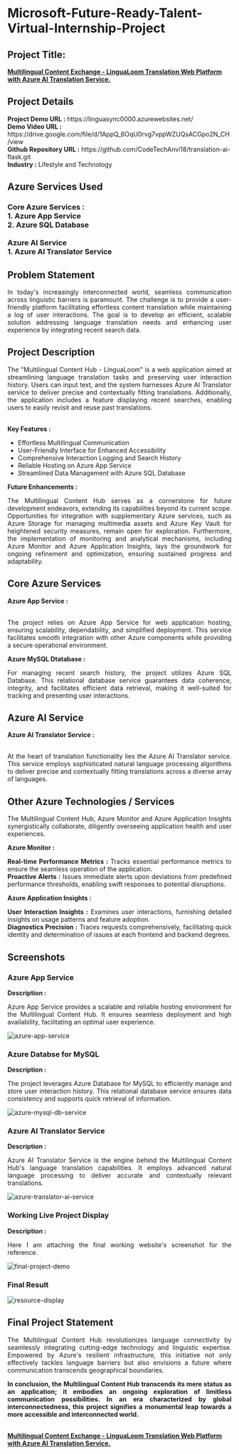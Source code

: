 <h1>Microsoft-Future-Ready-Talent-Virtual-Internship-Project</h1>
<h2>Project Title:</h2><b><a href="https://linguasync0000.azurewebsites.net/">Multilingual Content Exchange - LinguaLoom Translation Web Platform with Azure AI Translation Service.</b></a>
<br>
<h2>Project Details</h2>
<b>Project Demo URL :</b> https://linguasync0000.azurewebsites.net/ <br>
<b>Demo Video URL :</b> https://drive.google.com/file/d/1AppQ_6OqU0rvg7vppWZUQsACGpo2N_CH/view <br>
<b>Github Repository URL :</b> https://github.com/CodeTechAnvi18/translation-ai-flask.git <br>
<b>Industry :</b> Lifestyle and Technology<br>
<h2>Azure Services Used</h2>
<h3>
Core Azure Services : <br>
1. Azure App Service <br>
2. Azure SQL Database <br> <br>
Azure AI Service <br>
1. Azure AI Translator Service
</h3>
<h2>Problem Statement</h2>
<p align="justify">In today's increasingly interconnected world, seamless communication across linguistic barriers is paramount. The challenge is to provide a user-friendly platform facilitating effortless content translation while maintaining a log of user interactions. The goal is to develop an efficient, scalable solution addressing language translation needs and enhancing user experience by integrating recent search data.</p>
<h2>Project Description</h2>
<p align="justify">The "Multilingual Content Hub - LinguaLoom" is a web application aimed at streamlining language translation tasks and preserving user interaction history. Users can input text, and the system harnesses Azure AI Translator service to deliver precise and contextually fitting translations. Additionally, the application includes a feature displaying recent searches, enabling users to easily revisit and reuse past translations.</p><br>
<b>Key Features :</b>
<ul>
    <li>Effortless Multilingual Communication</li>
    <li>User-Friendly Interface for Enhanced Accessibility</li>
    <li>Comprehensive Interaction Logging and Search History</li>
    <li>Reliable Hosting on Azure App Service</li>
    <li>Streamlined Data Management with Azure SQL Database</li>
</ul>
<b>Future Enhancements :</b><br>
<p align="justify">The Multilingual Content Hub serves as a cornerstone for future development endeavors, extending its capabilities beyond its current scope. Opportunities for integration with supplementary Azure services, such as Azure Storage for managing multimedia assets and Azure Key Vault for heightened security measures, remain open for exploration.
Furthermore, the implementation of monitoring and analytical mechanisms, including Azure Monitor and Azure Application Insights, lays the groundwork for ongoing refinement and optimization, ensuring sustained progress and adaptability.</p>
<h2>Core Azure Services</h2>
<b>Azure App Service :</b><br><p align="justify"><br>The project relies on Azure App Service for web application hosting, ensuring scalability, dependability, and simplified deployment. This service facilitates smooth integration with other Azure components while providing a secure operational environment.</p>

<b>Azure MySQL Dtatabase :</b><br><p align="justify">For managing recent search history, the project utilizes Azure SQL Database. This relational database service guarantees data coherence, integrity, and facilitates efficient data retrieval, making it well-suited for tracking and presenting user interactions.</p>
<h2>Azure AI Service</h2>
<b>Azure AI Translator Service :</b><br><br><p align="justify">At the heart of translation functionality lies the Azure AI Translator service. This service employs sophisticated natural language processing algorithms to deliver precise and contextually fitting translations across a diverse array of languages.</p>
<h2>Other Azure Technologies / Services</h2>
<p align="justify">The Multilingual Content Hub, Azure Monitor and Azure Application Insights synergistically collaborate, diligently overseeing application health and user experiences.</p>

<b>Azure Monitor :</b><p align="justify"><b>Real-time Performance Metrics :</b> Tracks essential performance metrics to ensure the seamless operation of the application.<br>
<b>Proactive Alerts :</b> Issues immediate alerts upon deviations from predefined performance thresholds, enabling swift responses to potential disruptions.</p>
<b>Azure Application Insights :</b><p align="justify">
<b>User Interaction Insights :</b> Examines user interactions, furnishing detailed insights on usage patterns and feature adoption.<br>
<b>Diagnostics Precision :</b> Traces requests comprehensively, facilitating quick identity and determination of issues at each frontend and backend degrees.

<h2>Screenshots</h2>
<h3>Azure App Service</h3>
<b>Description :</b><p align="justify">Azure App Service provides a scalable and reliable hosting environment for the Multilingual Content Hub. It ensures seamless deployment and high availability, facilitating an optimal user experience.</p>
<img src="https://github.com/CodeTechAnvi18/translation-ai-flask/blob/main/screenshorts/app_service.png" alt="azure-app-service"></img><br>
<h3>Azure Databse for MySQL</h3>
<b>Description :</b><p align="justify"> The project leverages Azure Database for MySQL to efficiently manage and store user interaction history. This relational database service ensures data consistency and supports quick retrieval of information.</p>
<img src="https://github.com/CodeTechAnvi18/translation-ai-flask/blob/main/screenshorts/database_ai.png" alt="azure-mysql-db-service"></img><br>
<h3>Azure AI Translator Service</h3>
<b>Description :</b><p align="justify">Azure AI Translator Service is the engine behind the Multilingual Content Hub's language translation capabilities. It employs advanced natural language processing to deliver accurate and contextually relevant translations.</p>
<img src="https://github.com/CodeTechAnvi18/translation-ai-flask/blob/main/screenshorts/mytranslator.png" alt="azure-translator-ai-service"></img><br>
<h3>Working Live Project Display</h3>
<b>Description :</b><p align="justify">Here I am attaching the final working website's screenshot for the reference.</p>
<img src="https://github.com/CodeTechAnvi18/translation-ai-flask/blob/main/screenshorts/final_project.png" alt="final-project-demo"></img>

<h3>Final Result</h3>
<img src="https://github.com/CodeTechAnvi18/translation-ai-flask/blob/main/screenshorts/final_result.png" alt="resource-display"></img>

<h2>Final Project Statement</h2>
<p align="justify">
The Multilingual Content Hub revolutionizes language connectivity by seamlessly integrating cutting-edge technology and linguistic expertise. Empowered by Azure's resilient infrastructure, this initiative not only effectively tackles language barriers but also envisions a future where communication transcends geographical boundaries.</p>
<p align="justify">
<b>In conclusion, the Multilingual Content Hub transcends its mere status as an application; it embodies an ongoing exploration of limitless communication possibilities. In an era characterized by global interconnectedness, this project signifies a monumental leap towards a more accessible and interconnected world.</b>
</p> <br>
</h2><b><a href="https://linguasync0000.azurewebsites.net/">Multilingual Content Exchange - LinguaLoom Translation Web Platform with Azure AI Translation Service.</b></a>
